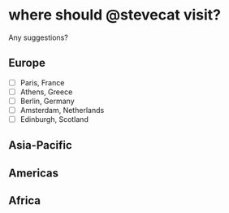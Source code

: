 # where should @stevecat visit?

Any suggestions?

## Europe

* [ ] Paris, France
* [ ] Athens, Greece
* [ ] Berlin, Germany
* [ ] Amsterdam, Netherlands
* [ ] Edinburgh, Scotland

## Asia-Pacific

## Americas

## Africa
